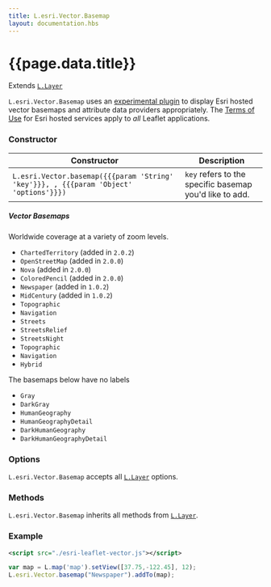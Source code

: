 ```yaml
---
title: L.esri.Vector.Basemap
layout: documentation.hbs
---
```


# {{page.data.title}}

Extends [`L.Layer`](http://leafletjs.com/reference-{{siteData.latest_leaflet}}.html#layer)

`L.esri.Vector.Basemap` uses an [experimental plugin](https://github.com/Esri/esri-leaflet-vector) to display Esri hosted vector basemaps and attribute data providers appropriately. The [Terms of Use](https://github.com/esri/esri-leaflet#terms) for Esri hosted services apply to *all* Leaflet applications.

### Constructor

<table>
    <thead>
        <tr>
            <th>Constructor</th>
            <th>Description</th>
        </tr>
    </thead>
    <tbody>
        <tr>
            <td><code class="nobr">L.esri.Vector.basemap({{{param 'String' 'key'}}}, , {{{param 'Object' 'options'}}})</code></td>
            <td><code>key</code> refers to the specific basemap you'd like to add.
        </tr>
    </tbody>
</table>


##### Vector Basemaps

Worldwide coverage at a variety of zoom levels.

* `ChartedTerritory` (added in `2.0.2`)
* `OpenStreetMap` (added in `2.0.0`)
* `Nova` (added in `2.0.0`)
* `ColoredPencil` (added in `2.0.0`)
* `Newspaper` (added in `1.0.2`)
* `MidCentury` (added in `1.0.2`)
* `Topographic`
* `Navigation`
* `Streets`
* `StreetsRelief`
* `StreetsNight`
* `Topographic`
* `Navigation`
* `Hybrid`

The basemaps below have no labels
* `Gray`
* `DarkGray`
* `HumanGeography`
* `HumanGeographyDetail`
* `DarkHumanGeography`
* `DarkHumanGeographyDetail`

### Options

`L.esri.Vector.Basemap` accepts all [`L.Layer`](http://leafletjs.com/reference-1.0.0.html#layer) options.


### Methods

`L.esri.Vector.Basemap` inherits all methods from [`L.Layer`](http://leafletjs.com/reference-1.0.0.html#layer).

### Example
```xml
<script src="./esri-leaflet-vector.js"></script>
```

```js
var map = L.map('map').setView([37.75,-122.45], 12);
L.esri.Vector.basemap("Newspaper").addTo(map);
```
